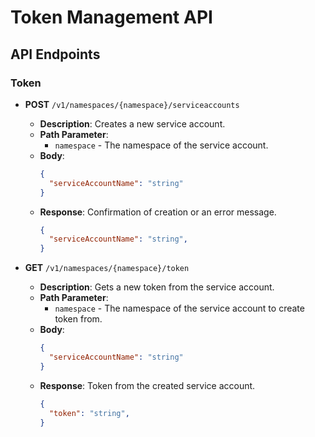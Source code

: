 # Token Management API

## API Endpoints

### Token

- **POST** `/v1/namespaces/{namespace}/serviceaccounts`
  - **Description**: Creates a new service account.
  - **Path Parameter**:
    - `namespace` - The namespace of the service account.
  - **Body**:
    ```json
    {
      "serviceAccountName": "string"
    }
    ```
  - **Response**: Confirmation of creation or an error message.
    ```json
    {
      "serviceAccountName": "string",
    }
    ```

- **GET** `/v1/namespaces/{namespace}/token`
  - **Description**: Gets a new token from the service account.
  - **Path Parameter**:
    - `namespace` - The namespace of the service account to create token from.
  - **Body**:
    ```json
    {
      "serviceAccountName": "string"
    }
  - **Response**: Token from the created service account.
    ```json
    {
      "token": "string",
    }
    ```

